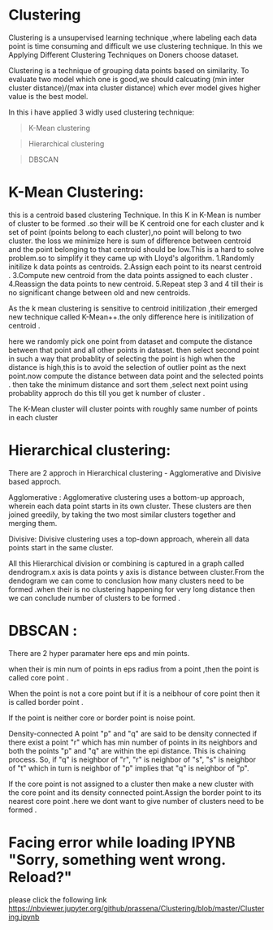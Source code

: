 # Clustering

Clustering is a unsupervised learning technique ,where labeling each data point is time consuming and difficult we use clustering technique.
In this we Applying Different Clustering Techniques on Doners choose dataset.

Clustering is a technique of grouping data points based on similarity.
To evaluate two model which one is good,we should calcuating (min inter cluster distance)/(max inta cluster distance) which ever model gives higher value is the best model.

In this i have applied 3 widly used clustering technique:

>K-Mean clustering

>Hierarchical clustering

>DBSCAN 

# K-Mean Clustering:
this is a centroid based clustering Technique.
In this K in K-Mean is number of cluster to be formed .so their will be K centroid one for each cluster and k set of point (points belong to each cluster),no point will belong to two cluster.
the loss we minimize here is sum of difference between centroid and the point belonging to that centroid should be low.This is a hard to solve problem.so to simplify it they came up with Lloyd's algorithm.
1.Randomly initilize k data points as centroids.
2.Assign each point to its nearst centroid .
3.Compute new centroid from the data points assigned to each cluster .
4.Reassign the data points to new centroid.
5.Repeat step 3 and 4 till their is no significant change between old and new centroids.

As the k mean clustering is sensitive to centroid initilization ,their emerged new technique called K-Mean++.the only difference here is initilization of centroid .

here we randomly pick one point from dataset and compute the distance between that point and all other points in dataset.
then select second point in such a way that probablity of selecting the point is high when the distance is high,this is to avoid the selection of outlier point as the next point.now compute the distance between data point and the selected points . then take the minimum distance and sort them ,select next point using probablity approch do this till you get k number of cluster .

The K-Mean cluster will cluster points with roughly same number of points in each cluster 

# Hierarchical clustering:
There are 2 approch in Hierarchical clustering - Agglomerative and Divisive based approch.

Agglomerative : Agglomerative clustering uses a bottom-up approach, wherein each data point starts in its own cluster. These clusters are then joined greedily, by taking the two most similar clusters together and merging them.

Divisive: Divisive clustering uses a top-down approach, wherein all data points start in the same cluster.

All this Hierarchical division or combining is captured in a graph called dendrogram.x axis is data points y axis is distance between cluster.From the dendogram we can come to conclusion how many clusters need to be formed .when their is no clustering happening for very long distance then we can conclude number of clusters to be formed .

# DBSCAN :
There are 2 hyper paramater here eps and min points.

when their is min num of points in eps radius from a point ,then the point is called core point .

When the point is not a core point but if it is a neibhour of core point then it is called border point .

If the point is neither core or border point is noise point.

Density-connected A point "p" and "q" are said to be density connected if there exist a point "r" which has min number of points in its neighbors and both the points "p" and "q" are within the epi distance. This is chaining process. So, if "q" is neighbor of "r", "r" is neighbor of "s", "s" is neighbor of "t" which in turn is neighbor of "p" implies that "q" is neighbor of "p".

If the core point is not assigned to a cluster then make a new cluster with the core point and its density connected point.Assign the border point to its nearest core point .here we dont want to give number of clusters need to be formed .

# Facing error while loading IPYNB "Sorry, something went wrong. Reload?"
please click the following link https://nbviewer.jupyter.org/github/prassena/Clustering/blob/master/Clustering.ipynb

